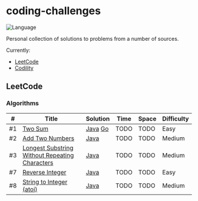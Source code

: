 # coding-challenges 

![Language](https://img.shields.io/badge/language-Java%20%2F%20Go-blue.svg)&nbsp;


Personal collection of solutions to problems from a number of sources. 

Currently:
- [LeetCode](https://leetcode.com/problemset/all/)
- [Codility](https://app.codility.com/programmers/lessons/1-iterations/)


## LeetCode

### Algorithms
|  #  | Title           |  Solution       |  Time           | Space           | Difficulty    |
|-----|---------------- | --------------- | --------------- | --------------- | ------------- |
#1 | [Two Sum](https://leetcode.com/problems/two-sum/) | [Java](./java/LeetCode/TwoSum.java) [Go](./golang/LeetCode/two-sum/main.go) | TODO      | TODO       | Easy         |
#2 | [Add Two Numbers](https://leetcode.com/problems/add-two-numbers/) | [Java](./java/LeetCode/AddTwoNumbers.java) | TODO      | TODO       | Medium         |
#3 | [Longest Substring Without Repeating Characters](https://leetcode.com/problems/longest-substring-without-repeating-characters/) | [Java](./java/LeetCode/LengthOfLongestSubstring.java) | TODO      | TODO       | Medium         |
#7 | [Reverse Integer](https://leetcode.com/problems/reverse-integer/) | [Java](./java/LeetCode/ReverseInteger.java) | TODO      | TODO       | Easy         |
#8 | [String to Integer (atoi)](https://leetcode.com/problems/string-to-integer-atoi/) | [Java](./java/LeetCode/AtoI.java) | TODO      | TODO       | Medium         |

